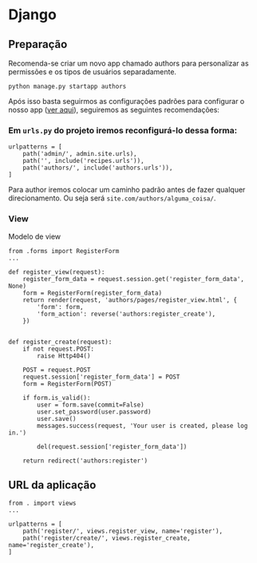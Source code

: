 # Django

## Preparação
Recomenda-se criar um novo app chamado authors para personalizar as permissões e os tipos de usuários separadamente.
```
python manage.py startapp authors
```

Após isso basta seguirmos as configurações padrões para configurar o nosso app ([ver aqui]()), seguiremos as seguintes recomendações:

### Em `urls.py` do projeto iremos reconfigurá-lo dessa forma:
```
urlpatterns = [
    path('admin/', admin.site.urls),
    path('', include('recipes.urls')),
    path('authors/', include('authors.urls')),
]
```

Para author iremos colocar um caminho padrão antes de fazer qualquer direcionamento. Ou seja será `site.com/authors/alguma_coisa/`.

### View

Modelo de view

```
from .forms import RegisterForm
...

def register_view(request):
    register_form_data = request.session.get('register_form_data', None)
    form = RegisterForm(register_form_data)
    return render(request, 'authors/pages/register_view.html', {
        'form': form,
        'form_action': reverse('authors:register_create'),
    })


def register_create(request):
    if not request.POST:
        raise Http404()

    POST = request.POST
    request.session['register_form_data'] = POST
    form = RegisterForm(POST)

    if form.is_valid():
        user = form.save(commit=False)
        user.set_password(user.password)
        user.save()
        messages.success(request, 'Your user is created, please log in.')

        del(request.session['register_form_data'])

    return redirect('authors:register')
```

## URL da aplicação
```
from . import views
...

urlpatterns = [
    path('register/', views.register_view, name='register'),
    path('register/create/', views.register_create, name='register_create'),
]
```